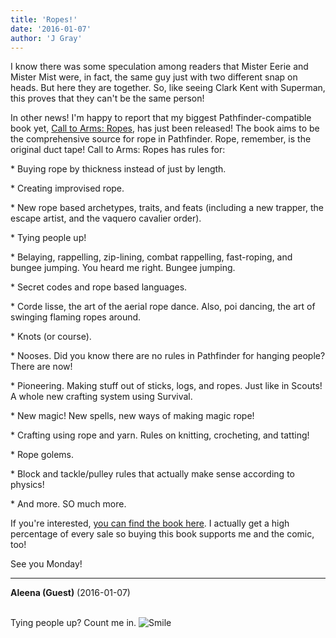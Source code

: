 ```yaml
---
title: 'Ropes!'
date: '2016-01-07'
author: 'J Gray'
---
```


<p>I know there was some speculation among readers that Mister Eerie and Mister Mist were, in fact, the same guy just with two different snap on heads. But here they are together. So, like seeing Clark Kent with Superman, this proves that they can't be the same person!</p><p>In other news! I'm happy to report that my biggest Pathfinder-compatible book yet, <a href="http://www.rpgnow.com/product/170265/Call-to-Arms-Ropes" target="_blank">Call to Arms: Ropes</a>, has just been released! The book aims to be the comprehensive source for rope in Pathfinder. Rope, remember, is the original duct tape!  Call to Arms: Ropes has rules for:</p><p>*  Buying rope by thickness instead of just by length.</p><p>* Creating improvised rope.</p><p>* New rope based archetypes, traits, and feats (including a new trapper, the escape artist, and the vaquero cavalier order).</p><p>* Tying people up!</p><p>* Belaying, rappelling, zip-lining, combat rappelling, fast-roping, and bungee jumping. You heard me right. Bungee jumping.</p><p>* Secret codes and rope based languages.</p><p>* Corde lisse, the art of the aerial rope dance. Also, poi dancing, the art of swinging flaming ropes around.</p><p>* Knots (or course).</p><p>* Nooses. Did you know there are no rules in Pathfinder for hanging people? There are now!</p><p>* Pioneering. Making stuff out of sticks, logs, and ropes. Just like in Scouts! A whole new crafting system using Survival.</p><p>* New magic! New spells, new ways of making magic rope!</p><p>* Crafting using rope and yarn. Rules on knitting, crocheting, and tatting! </p><p>* Rope golems.</p><p>* Block and tackle/pulley rules that actually make sense according to physics!</p><p>* And more. SO much more.</p><p>If you're interested, <a href="http://www.rpgnow.com/product/170265/Call-to-Arms-Ropes" target="_blank">you can find the book here</a>. I actually get a high percentage of every sale so buying this book supports me and the comic, too!</p><p>See you Monday!</p>

---
**Aleena (Guest)** (2016-01-07)

<br> Tying people up? Count me in. <img src="/smilies/smile.gif" alt="Smile" border="0">

